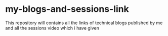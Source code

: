 # my-blogs-and-sessions-link
This repository will contains all the links of technical blogs published by me and all the sessions video which i have given
